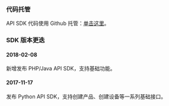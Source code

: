 ### 代码托管
API SDK 代码使用 Github 托管：[单击这里](https://github.com/tencentyun/qcloud-iot-api-sdk )。

### SDK 版本更迭

#### 2018-02-08
新增发布 PHP/Java API SDK，支持基础功能。

#### 2017-11-17
发布 Python API SDK，支持创建产品、创建设备等一系列基础接口。
